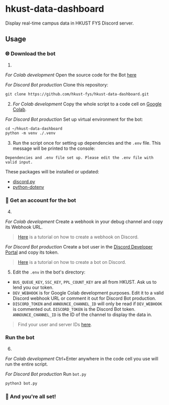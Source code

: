 # hkust-data-dashboard

Display real-time campus data in HKUST FYS Discord server.

## Usage

### 🌐 Download the bot

1.
_For Colab development_ Open the source code for the Bot [here](https://github.com/hkust-fys/hkust-data-dashboard/blob/main/bot.py)

_For Discord Bot production_ Clone this repository:

```txt
git clone https://github.com/hkust-fys/hkust-data-dashboard.git
```

2. _For Colab development_ Copy the whole script to a code cell on [Google Colab](https://colab.research.google.com).

_For Discord Bot production_ Set up virtual environment for the bot:

```txt
cd ~/hkust-data-dashboard
python -m venv ./.venv
```

3. Run the script once for setting up dependencies and the `.env` file. This message will be printed to the console:
```
Dependencies and .env file set up. Please edit the .env file with valid input.
```

These packages will be installed or updated:

- [discord.py](https://github.com/Rapptz/discord.py)
- [python-dotenv](https://pypi.org/project/python-dotenv)

### 🪪 Get an account for the bot

4.
_For Colab development_ Create a webhook in your debug channel and copy its Webhook URL.

> [Here](https://support.discord.com/hc/en-us/articles/228383668-Intro-to-Webhooks) is a tutorial on how to create a webhook on Discord.

_For Discord Bot production_ Create a bot user in the [Discord Developer Portal](https://discord.com/developers/applications) and copy its token.

> [Here](https://realpython.com/how-to-make-a-discord-bot-python/#how-to-make-a-discord-bot-in-the-developer-portal) is a tutorial on how to create a bot on Discord.

5. Edit the `.env` in the bot's directory:

- `BUS_QUEUE_KEY`, `SSC_KEY`, `PPL_COUNT_KEY` are all from HKUST. Ask us to lend you our token.
- `DEV_WEBHOOK` is for Google Colab development purposes. Edit it to a valid Discord webhook URL or comment it out for Discord Bot production.
- `DISCORD_TOKEN` and `ANNOUNCE_CHANNEL_ID` will only be read if `DEV_WEBHOOK` is commented out. 
`DISCORD_TOKEN` is the Discord Bot token. `ANNOUNCE_CHANNEL_ID` is the ID of the channel to display the data in.
> Find your user and server IDs [here](https://support.discord.com/hc/en-us/articles/206346498-Where-can-I-find-my-User-Server-Message-ID).

### Run the bot

6.
_For Colab development_ Ctrl+Enter anywhere in the code cell you use will run the entire script.

_For Discord Bot production_
Run `bot.py`

```txt
python3 bot.py
```

### 🏁 And you're all set!
